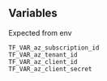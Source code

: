 
## Variables


Expected from env
```
TF_VAR_az_subscription_id
TF_VAR_az_tenant_id
TF_VAR_az_client_id
TF_VAR_az_client_secret
```